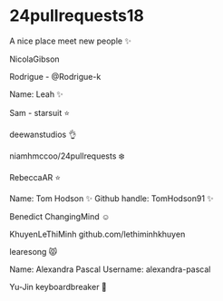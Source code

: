 # 24pullrequests18

A nice place meet new people :sparkles:

NicolaGibson

Rodrigue - @Rodrigue-k

Name: Leah :sparkles:

Sam - starsuit :star:

deewanstudios  :ok_hand:

niamhmccoo/24pullrequests :snowflake:

RebeccaAR :star:

Name: Tom Hodson :sparkles:
Github handle: TomHodson91 :sparkles:

Benedict ChangingMind :relaxed:

KhuyenLeThiMinh github.com/lethiminhkhuyen

learesong :pouting_cat: 

Name: Alexandra Pascal Username: alexandra-pascal 

Yu-Jin keyboardbreaker :eggplant: